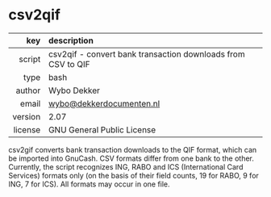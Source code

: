 # csv2qif
|     key | description
|     ---:|:---
|  script | csv2qif - convert bank transaction downloads from CSV to QIF
|    type | bash
|  author | Wybo Dekker
|   email | wybo@dekkerdocumenten.nl
| version | 2.07
| license | GNU General Public License

csv2gif converts bank transaction downloads to the QIF format, which can be
imported into GnuCash. CSV formats differ from one bank to the other.
Currently, the script recognizes ING, RABO and ICS (International Card
Services) formats only (on the basis of their field counts, 19 for RABO, 9
for ING, 7 for ICS). All formats may occur in one file.
